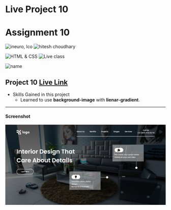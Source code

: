 # Live Project 10

# Assignment 10

![ineuro, lco](https://img.shields.io/badge/iNeuron-LCO-green)
![hitesh choudhary](https://img.shields.io/badge/Hitesh--Choudhary-Full--stack--JS--bootcamp-red)

![HTML & CSS](https://img.shields.io/badge/HTML-CSS-orange)
![Live class](https://img.shields.io/badge/LIVE--CLASS-PROJECT--10-lightgrey)

![name](https://img.shields.io/badge/Sana--Quazi-lightgrey)

## Project 10 [Live Link]()

-   Skills Gained in this project
    -   Learned to use **background-image** with **lienar-gradient**.

---

#### Screenshot

![Desktop](./screenshots/project-10.png)
